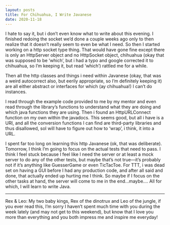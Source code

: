 ```yaml
---
layout: posts
title: For Chihuahua, I Write Javanese
date: 2020-11-18
---
```


I hate to say it, but i don’t even know what to write about this evening.  I finished redoing the socket we’d done a couple weeks ago only to then realize that it doesn’t really seem to even be what I need.  So then I started working on a http socket type thing.  That would have gone fine except there is only an HttpServer object and no HttpSocket object, chihuahua (okay that was supposed to be ‘which’, but i had a typo and google corrected it to chihuahua, so I’m keeping it, but read ‘which’) rattled me for a while.

Then all the http classes and things i need within Javanese (okay, that was a weird autocorrect also, but eerily appropriate, so I’m definitely keeping it) are all either abstract or interfaces for which (ay chihuahua!) I can’t do instances.  

I read through the example code provided to me by my mentor and even read through the library’s functions to understand what they are doing and which java functions they are using.  Then i found an HttpURLConnect function on my own within the javadocs.  This seems good, but all i have is a URI, and all the conversion functions I can find are third-party libraries and thus disallowed, soI will have to figure out how to ‘wrap’, i think, it into a URL.  

I spent far too long on learning this http Javanese (ok, that was deliberate).  Tomorrow, I think I’m going to focus on the actual tests that need to pass.  I think I feel stuck because I feel like I need the server or at least a mock server to do any of the other tests, but maybe that’s not true—it’s probably not if it’s anything like GuesserGame or even TicTacToe.  For TTT, i was dead set on having a GUI before I had any production code, and after all said and done, that actually ended up hurting me I think.  So maybe if I focus on the other tasks at hand, the server will come to me in the end...maybe….  All for which, I will learn to write Java.

***
Rex & Leo:  My two baby kings, Rex of the dinotrux and Leo of the jungle, if you ever read this, I’m sorry I haven’t spent much time with you during the week lately (and may not get to this weekend), but know that I love you more than everything and you both impress me and inspire me everyday!

